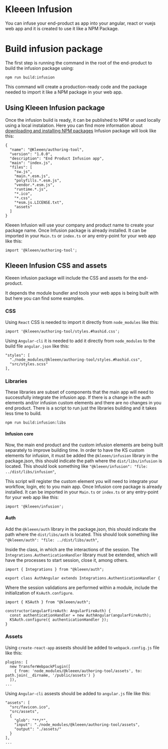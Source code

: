 # Kleeen Infusion

You can infuse your end-product as app into your angular, react or vuejs web app and it is created to use it like a NPM Package.

# Build infusion package

The first step is running the command in the root of the end-product to build the infusion package using:

```
npm run build:infusion
```

This command will create a production-ready code and the package needed to import it like a NPM package in your web app.

## Using Kleeen Infusion package

Once the infusion build is ready, it can be published to NPM or used locally using a local instalation. Here you can find more information about [downloading and installing NPM packages](https://docs.npmjs.com/downloading-and-installing-packages-locally)
Infusion package will look like this:

```
{
  "name": "@Kleeen/authoring-tool",
  "version": "1.0.0",
  "description": "End Product Infusion app",
  "main": "index.js",
  "files": [
    "sw.js",
    "main.*.esm.js",
    "polyfills.*.esm.js",
    "vendor.*.esm.js",
    "runtime.*.js",
    "*.ico",
    "*.css",
    "*esm.js.LICENSE.txt",
    "assets"
  ]
}
```

Kleeen Infusion will use your company and product name to create your package name.
Once Infusion package is already installed. It can be imported in your `Main.ts` or `index.ts` or any entry-point for your web app like this:

```
import '@kleeen/authoring-tool';
```

## Kleeen Infusion CSS and assets

Kleeen infusion package will include the CSS and assets for the end-product.

It depends the module bundler and tools your web apps is being built with but here you can find some examples.

### CSS

Using `React` CSS is needed to import it directly from `node_modules` like this:

```
import '@kleeen/authoring-tool/styles.#hashid.css';
```

Using `Angular-cli` it is needed to add it directly from `node_modules` to the build file `angular.json` like this:

```
"styles": [
  "./node_modules/@kleeen/authoring-tool/styles.#hashid.css",
  "src/styles.scss"
],
```

### Libraries

These libraries are subset of components that the main app will need to successfully integrate the infusion app.
If there is a change in the auth elements and/or infusion custom elements and there are no changes in you end product. There is a script to run just the libraries building and it takes less time to build.

```
npm run build:infusion:libs
```

#### Infusion core

Now, the main end product and the custom infusion elements are being built separately to improve building time. In order to have the KS custom elements for infusion, it must be added the `@kleeen/infusion` library in the package.json, this should indicate the path where the `dist/libs/infusion` is located.
This should look something like `"@kleeen/infusion": "file: ../dist/libs/infusion"`,

This script will register the custom element you will need to integrate your workflow, login, etc to you main app.
Once Infusion core package is already installed. It can be imported in your `Main.ts` or `index.ts` or any entry-point for your web app like this:

```
import '@kleeen/infusion';
```

#### Auth

Add the `@kleeen/auth` library in the package.json, this should indicate the path where the `dist/libs/auth` is located.
This should look something like `"@kleeen/auth": "file: ../dist/libs/auth"`,

Inside the class, in which are the interactions of the session.
The `Integrations.AuthenticationHandler` library must be extended, which will have the processes to start session, close it, among others.

```
import { Integrations } from "@kleeen/auth";

export class AuthAngular extends Integrations.AuthenticationHandler {
```

Where the session validations are performed within a module, include the initialization of `KsAuth.configure`.

```
import { KSAuth } from "@kleeen/auth";

constructor(angularFireAuth: AngularFireAuth) {
  const authenticationHandler = new AuthAngular(angularFireAuth);
  KSAuth.configure({ authenticationHandler });
}
```

### Assets

Using `create-react-app` assests should be added to `webpack.config.js` file like this:

```
plugins: [
  new TransferWebpackPlugin([
    { from: 'node_modules/@kleeen/authoring-tool/assets', to: path.join(__dirname, '/public/assets') }
  ]),
...
```

Using `Angular-cli` assests should be added to `angular.js` file like this:

```
"assets": [
  "src/favicon.ico",
  "src/assets",
  {
    "glob": "**/*",
    "input": "./node_modules/@kleeen/authoring-tool/assets",
    "output": "./assets/"
  }
],
...
```
